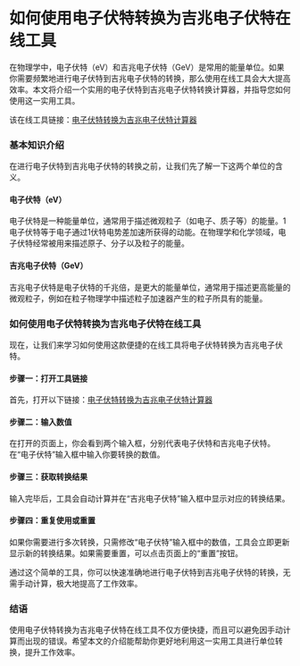 如何使用电子伏特转换为吉兆电子伏特在线工具
=====================

在物理学中，电子伏特（eV）和吉兆电子伏特（GeV）是常用的能量单位。如果你需要频繁地进行电子伏特到吉兆电子伏特的转换，那么使用在线工具会大大提高效率。本文将介绍一个实用的电子伏特到吉兆电子伏特转换计算器，并指导您如何使用这一实用工具。

该在线工具链接：[电子伏特转换为吉兆电子伏特计算器](https://www.onlinecalculatorsfree.com/zh-cn/convert/electron-volts-to-gigaelectron-volts.html)

### 基本知识介绍

在进行电子伏特到吉兆电子伏特的转换之前，让我们先了解一下这两个单位的含义。

#### 电子伏特（eV）

电子伏特是一种能量单位，通常用于描述微观粒子（如电子、质子等）的能量。1电子伏特等于电子通过1伏特电势差加速所获得的动能。在物理学和化学领域，电子伏特经常被用来描述原子、分子以及粒子的能量。

#### 吉兆电子伏特（GeV）

吉兆电子伏特是电子伏特的千兆倍，是更大的能量单位，通常用于描述更高能量的微观粒子，例如在粒子物理学中描述粒子加速器产生的粒子所具有的能量。

### 如何使用电子伏特转换为吉兆电子伏特在线工具

现在，让我们来学习如何使用这款便捷的在线工具将电子伏特转换为吉兆电子伏特。

#### 步骤一：打开工具链接

首先，打开以下链接：[电子伏特转换为吉兆电子伏特计算器](https://www.onlinecalculatorsfree.com/zh-cn/convert/electron-volts-to-gigaelectron-volts.html)

#### 步骤二：输入数值

在打开的页面上，你会看到两个输入框，分别代表电子伏特和吉兆电子伏特。在“电子伏特”输入框中输入你要转换的数值。

#### 步骤三：获取转换结果

输入完毕后，工具会自动计算并在“吉兆电子伏特”输入框中显示对应的转换结果。

#### 步骤四：重复使用或重置

如果你需要进行多次转换，只需修改“电子伏特”输入框中的数值，工具会立即更新显示新的转换结果。如果需要重置，可以点击页面上的“重置”按钮。

通过这个简单的工具，你可以快速准确地进行电子伏特到吉兆电子伏特的转换，无需手动计算，极大地提高了工作效率。

### 结语

使用电子伏特转换为吉兆电子伏特在线工具不仅方便快捷，而且可以避免因手动计算而出现的错误。希望本文的介绍能帮助你更好地利用这一实用工具进行单位转换，提升工作效率。